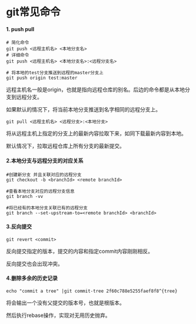 # git常见命令

#### 1. push pull

```shell
# 简化命令
git push <远程主机名> <本地分支名>
# 详细命令
git push <远程主机名> <本地分支名>:<远程分支名>

# 将本地的test分支推送到远程的master分支上
git push origin test:master
```

远程主机名一般是origin，也就是指向远程仓库的别名。后边的命令都是从本地分支到远程分支。

如果默认的情况下，将当前本地分支推送到名字相同的远程分支上。

```shell
git pull <远程主机名> <远程分支>:<本地分支>
```

将从远程主机上指定的分支上的最新内容拉取下来，如同下载最新内容到本地。

默认情况下，拉取远程仓库上所有分支的最新提交。

#### 2.本地分支与远程分支的对应关系

```shell
#创建新分支 并且关联对应的远程分支
git checkout -b <branchId> <remote branchId>

#查看本地分支对应的远程分支信息
git branch -vv

#将已经有的本地分支关联已有的远程分支
git branch --set-upstream-to=<remote branchId> <branchId>
```

#### 3.反向提交

```
git revert <commit>
```

反向提交指定的版本，提交的内容和指定commit内容刚刚相反。

反向提交也会出现冲突。

#### 4.删除多余的历史记录

```shell
echo "commit a tree" |git commit-tree 2f60c788e5255faef8f8^{tree}
```

将会输出一个没有父提交的版本号，也就是根版本。

然后执行rebase操作，实现对无用历史抛弃。